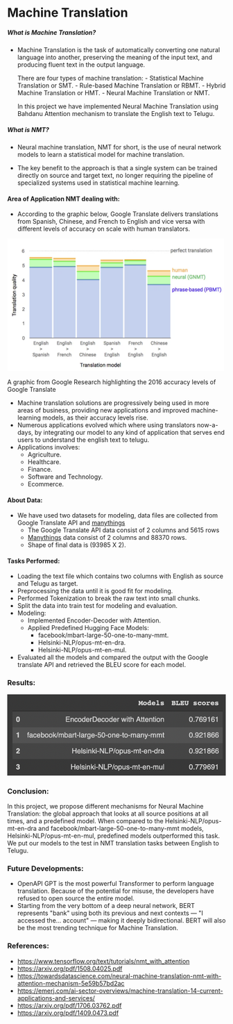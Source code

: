 # Machine Translation

##### What is Machine Translation?

- Machine Translation is the task of automatically converting one natural language into another, preserving the meaning of the input text, and producing fluent text in the output language.

    There are four types of machine translation:
        - Statistical Machine Translation or SMT.
        - Rule-based Machine Translation or RBMT.
        - Hybrid Machine Translation or HMT.
        - Neural Machine Translation or NMT.

    In this project we have implemented Neural Machine Translation using Bahdanu Attention mechanism to translate the     English text to Telugu.

##### What is NMT?

- Neural machine translation, NMT for short, is the use of neural network models to learn a statistical model for machine translation.

- The key benefit to the approach is that a single system can be trained directly on source and target text, no longer requiring the pipeline of specialized systems used in statistical machine learning.

#### Area of Application NMT dealing with:
- According to the graphic below, Google Translate delivers translations from Spanish, Chinese, and French to English and vice versa with different levels of accuracy on scale with human translators.


<img src="https://github.com/pragathi1234/Machine_Translation/blob/main/images/google_analysis.png?raw=true:, width=100" alt="My Image" width=500>

A graphic from Google Research highlighting the 2016 accuracy levels of Google Translate

- Machine translation solutions are progressively being used in more areas of business, providing new applications and improved machine-learning models, as their accuracy levels rise.
- Numerous applications evolved which where using translators now-a-days, by integrating our model to any kind of application that serves end users to understand the english text to telugu.
- Applications involves:
    - Agriculture.
    - Healthcare.
    - Finance.
    - Software and Technology.
    - Ecommerce.


#### About Data:
- We have used two datasets for modeling, data files are collected from Google Translate API and [manythings](http://www.manythings.org/anki/)
    - The Google Translate API data consist of 2 columns and 5615 rows
    - [Manythings](http://www.manythings.org/anki/) data consist of 2 columns and 88370 rows.
    - Shape of final data is (93985 X 2).
    
#### Tasks Performed:
- Loading the text file which contains two columns with English as source and Telugu as target.
- Preprocessing the data until it is good fit for modeling.
- Performed Tokenization to break the raw text into small chunks.
- Split the data into train test for modeling and evaluation.
- Modeling:
    - Implemented Encoder-Decoder with Attention.
    - Applied Predefined Hugging Face Models:
        - facebook/mbart-large-50-one-to-many-mmt.
        - Helsinki-NLP/opus-mt-en-dra.
        - Helsinki-NLP/opus-mt-en-mul.
- Evaluated all the models and compared the output with the Google translate API and retrieved the BLEU score for each model.

### Results:
![output](https://github.com/pragathi1234/Machine_Translation/blob/main/images/Screen%20Shot%202022-05-06%20at%202.49.39%20AM.png)

### Conclusion:
In this project, we propose different mechanisms for Neural Machine Translation: the global approach that looks at all source positions at all times, and a predefined model. When compared to the Helsinki-NLP/opus-mt-en-dra and facebook/mbart-large-50-one-to-many-mmt models, Helsinki-NLP/opus-mt-en-mul, predefined models outperformed this task. We put our models to the test in NMT translation tasks between English to Telugu.

### Future Developments:
- OpenAPI GPT is the most powerful Transformer to perform language translation. Because of the potential for misuse, the developers have refused to open source the entire model.
- Starting from the very bottom of a deep neural network, BERT represents "bank" using both its previous and next contexts — "I accessed the... account" — making it deeply bidirectional. BERT will also be the most trending technique for Machine Translation.

### References:

- https://www.tensorflow.org/text/tutorials/nmt_with_attention
- https://arxiv.org/pdf/1508.04025.pdf
- https://towardsdatascience.com/neural-machine-translation-nmt-with-attention-mechanism-5e59b57bd2ac
- https://emerj.com/ai-sector-overviews/machine-translation-14-current-applications-and-services/
- https://arxiv.org/pdf/1706.03762.pdf
- https://arxiv.org/pdf/1409.0473.pdf
